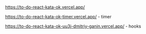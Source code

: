 https://to-do-react-kata-ok.vercel.app/

https://to-do-react-kata-ok-timer.vercel.app/ - timer

https://to-do-react-kata-ok-uu3j-dmitriy-ganin.vercel.app/ - hooks
